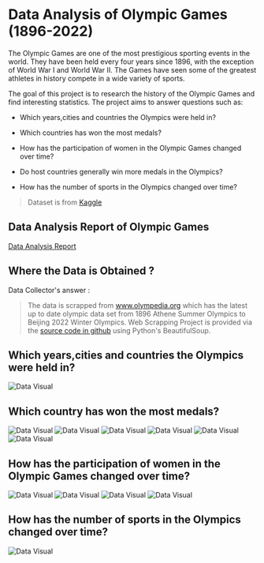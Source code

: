 # Data Analysis of Olympic Games (1896-2022)

The Olympic Games are one of the most prestigious sporting events in the world. They have been held every four years since 1896, with the exception of World War I and World War II. The Games have seen some of the greatest athletes in history compete in a wide variety of sports.

The goal of this project is to research the history of the Olympic Games and find interesting statistics. The project aims to answer questions such as:

- Which years,cities and countries the Olympics were held in?

- Which countries has won the most medals?

- How has the participation of women in the Olympic Games changed over time?

- Do host countries generally win more medals in the Olympics?

- How has the number of sports in the Olympics changed over time?

> Dataset is from [Kaggle](https://www.kaggle.com/datasets/josephcheng123456/olympic-historical-dataset-from-olympediaorg)

## Data Analysis Report of Olympic Games
[Data Analysis Report](https://github.com/gururaser/data-analysis-of-olympic-games/blob/main/data-analysis-report-of-olympic-games.pdf)

## Where the Data is Obtained ?
Data Collector's answer :

> The data is scrapped from www.olympedia.org which has the latest up to date olympic data set from 1896 Athene Summer Olympics to Beijing 2022 Winter Olympics. Web Scrapping Project is provided via the [source code in github](https://github.com/josephwccheng/olympedia_web_scraping) using Python's BeautifulSoup.

## Which years,cities and countries the Olympics were held in?

![Data Visual](https://github.com/gururaser/data-analysis-of-olympic-games/blob/main/graphics/number_of_olympic_games_by_each_country.png)

## Which country has won the most medals?

![Data Visual](https://github.com/gururaser/data-analysis-of-olympic-games/blob/main/graphics/top5_medal_countries.png)
![Data Visual](https://github.com/gururaser/data-analysis-of-olympic-games/blob/main/graphics/top5_medal_countries_g_s_b_2.png)
![Data Visual](https://github.com/gururaser/data-analysis-of-olympic-games/blob/main/graphics/top5_medals_by_20_years_lineplot.png)
![Data Visual](https://github.com/gururaser/data-analysis-of-olympic-games/blob/main/graphics/top5_medals_by_year_lineplot.png)
![Data Visual](https://github.com/gururaser/data-analysis-of-olympic-games/blob/main/graphics/top5_cumulative_medals_by_20_years_lineplot.png)
![Data Visual](https://github.com/gururaser/data-analysis-of-olympic-games/blob/main/graphics/top5_cumulative_medals_by_years_lineplot.png)

## How has the participation of women in the Olympic Games changed over time?

![Data Visual](https://github.com/gururaser/data-analysis-of-olympic-games/blob/main/graphics/athlete_count_by_summer_games.png)
![Data Visual](https://github.com/gururaser/data-analysis-of-olympic-games/blob/main/graphics/athlete_count_by_winter_games.png)
![Data Visual](https://github.com/gururaser/data-analysis-of-olympic-games/blob/main/graphics/women_pct_summer_pie_charts.png)
![Data Visual](https://github.com/gururaser/data-analysis-of-olympic-games/blob/main/graphics/women_pct_winter_pie_charts.png)

## How has the number of sports in the Olympics changed over time?

![Data Visual](https://github.com/gururaser/data-analysis-of-olympic-games/blob/main/graphics/unique_sports_lineplot.png)
